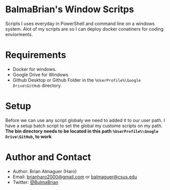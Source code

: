 # BalmaBrian's Window Scritps

Scripts I uses everyday in PowerShell and command line on a windows system. Alot of my scripts are so I can deploy docker conatiners for coding enviorments.

# Requirements

- Docker for windows.
- Google Drive for Windows
- Github Desktop or Github Folder in the `%UserProfile%\Google Drive\GitHub` directory.

# Setup

Before we can use any script globaly we need to added it to our user path. I have a setup batch script to set the global my custome scripts on my path. **The bin directory needs to be located in this path `%UserProfile%\Google Drive\GitHub`, to work**

# Author and Contact

- Author: Brian Almaguer (Haro)
- Email: brianharo2000@gmail.com or balmaguer@csus.edu
- Twitter: [@BulmaBrian](https://twitter.com/BulmaBrian)
